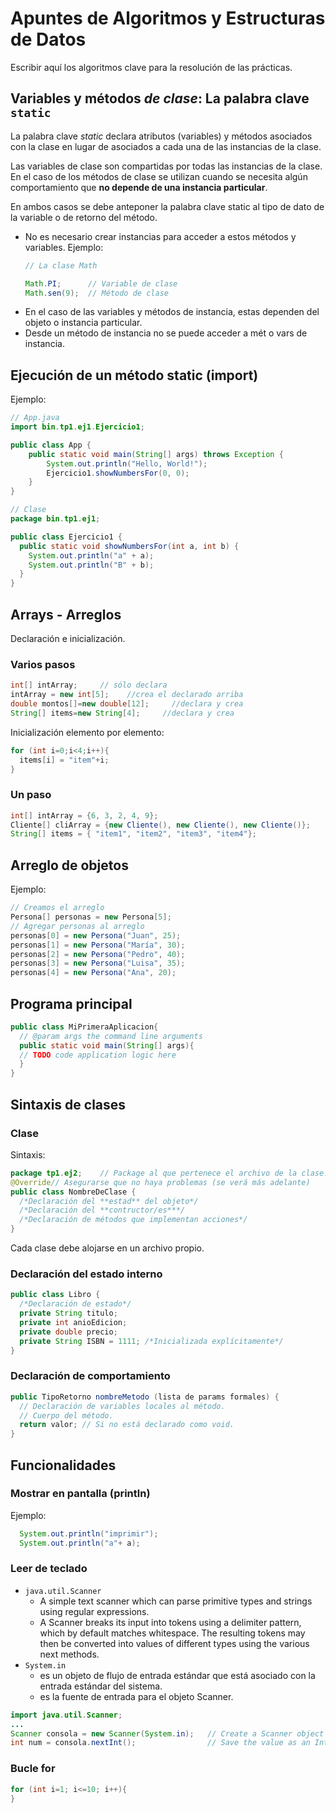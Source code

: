 # Apuntes de Algoritmos y Estructuras de Datos
Escribir aquí los algoritmos clave para la resolución de las prácticas.

## Variables y métodos *de clase*: La palabra clave `static`

La palabra clave *static* declara atributos (variables) y métodos asociados con la clase en lugar de
asociados a cada una de las instancias de la clase.

Las variables de clase son compartidas por todas las instancias de la clase. En el caso de los métodos de clase se utilizan cuando se necesita algún comportamiento que **no depende de una instancia particular**. 

En ambos casos se debe anteponer la palabra clave static al tipo de dato de la variable o de retorno del método.

* No es necesario crear instancias para acceder a estos métodos y variables.
    Ejemplo:
    ```java
    // La clase Math

    Math.PI;      // Variable de clase
    Math.sen(9);  // Método de clase
    ```
* En el caso de las variables y métodos de instancia, estas dependen del objeto o instancia particular.
* Desde un método de instancia no se puede acceder a mét o vars de instancia.

## Ejecución de un método static (import)

Ejemplo:
```java
// App.java
import bin.tp1.ej1.Ejercicio1;

public class App {
    public static void main(String[] args) throws Exception {
        System.out.println("Hello, World!");
        Ejercicio1.showNumbersFor(0, 0);
    }
}
```

```java
// Clase
package bin.tp1.ej1;

public class Ejercicio1 {
  public static void showNumbersFor(int a, int b) {
    System.out.println("a" + a);
    System.out.println("B" + b);
  }
}

```

## Arrays - Arreglos
Declaración e inicialización.

### Varios pasos

```java
int[] intArray;     // sólo declara
intArray = new int[5];    //crea el declarado arriba
double montos[]=new double[12];     //declara y crea
String[] items=new String[4];     //declara y crea
```
Inicialización elemento por elemento:
```java
for (int i=0;i<4;i++){
  items[i] = "item"+i;
}
```
### Un paso

```java
int[] intArray = {6, 3, 2, 4, 9};
Cliente[] cliArray = {new Cliente(), new Cliente(), new Cliente()};
String[] items = { "item1", "item2", "item3", "item4"};
```

## Arreglo de objetos

Ejemplo:
```java
// Creamos el arreglo
Persona[] personas = new Persona[5];
// Agregar personas al arreglo
personas[0] = new Persona("Juan", 25);
personas[1] = new Persona("María", 30);
personas[2] = new Persona("Pedro", 40);
personas[3] = new Persona("Luisa", 35);
personas[4] = new Persona("Ana", 20);
```

## Programa principal
```java
public class MiPrimeraAplicacion{
  // @param args the command line arguments
  public static void main(String[] args){
  // TODO code application logic here
  }
}
```
## Sintaxis de clases

### Clase
Sintaxis:
```java
package tp1.ej2;    // Package al que pertenece el archivo de la clase.
@Override// Asegurarse que no haya problemas (se verá más adelante)
public class NombreDeClase {
  /*Declaración del **estad** del objeto*/
  /*Declaración del **contructor/es***/
  /*Declaración de métodos que implementan acciones*/
}
```
Cada clase debe alojarse en un archivo propio.

### Declaración del estado interno
```java
public class Libro {
  /*Declaración de estado*/
  private String titulo;
  private int anioEdicion;
  private double precio;
  private String ISBN = 1111; /*Inicializada explícitamente*/
}
```

### Declaración de comportamiento

```java
public TipoRetorno nombreMetodo (lista de params formales) {
  // Declaración de variables locales al método.
  // Cuerpo del método.
  return valor; // Si no está declarado como void.
}
```

## Funcionalidades

### Mostrar en pantalla (println)
Ejemplo:
```java
  System.out.println("imprimir");
  System.out.println("a"+ a);

```

### Leer de teclado
* `java.util.Scanner`
    - A simple text scanner which can parse primitive types and strings using regular expressions.
    - A Scanner breaks its input into tokens using a delimiter pattern, which by default matches whitespace. The resulting tokens may then be converted into values of different types using the various next methods.
* `System.in`
    - es un objeto de flujo de entrada estándar que está asociado con la entrada estándar del sistema.
    - es la fuente de entrada para el objeto Scanner.

    
```java
import java.util.Scanner;
...
Scanner consola = new Scanner(System.in);   // Create a Scanner object
int num = consola.nextInt();                // Save the value as an Integer

```


### Bucle for
```java
for (int i=1; i<=10; i++){
}
```